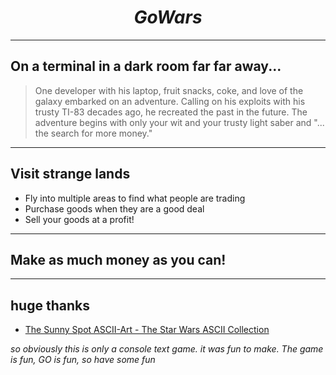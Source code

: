 # $$Go Wars$$

----
## On a terminal in a dark room far far away...

> One developer with his laptop, fruit snacks, coke, and love of the galaxy embarked on an adventure. Calling on his exploits with his trusty TI-83 decades ago, he recreated the past in the future.
The adventure begins with only your wit and your trusty light saber and "... the search for more money."

----
## Visit strange lands
* Fly into multiple areas to find what people are trading
* Purchase goods when they are a good deal
* Sell your goods at a profit!

----
## Make as much money as you can!

----
## huge thanks
* [The Sunny Spot ASCII-Art - The Star Wars ASCII Collection](http://the.sunnyspot.org/asciiart/gallery/starwars.html)

*so obviously this is only a console text game. it was fun to make. The game is fun, GO is fun, so have some fun*
